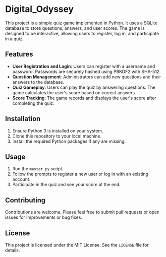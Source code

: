 # Digital_Odyssey

This project is a simple quiz game implemented in Python. It uses a SQLite database to store questions, answers, and user scores. The game is designed to be interactive, allowing users to register, log in, and participate in a quiz.

## Features

- **User Registration and Login**: Users can register with a username and password. Passwords are securely hashed using PBKDF2 with SHA-512.
- **Question Management**: Administrators can add new questions and their answers to the database.
- **Quiz Gameplay**: Users can play the quiz by answering questions. The game calculates the user's score based on correct answers.
- **Score Tracking**: The game records and displays the user's score after completing the quiz.

## Installation

1. Ensure Python 3 is installed on your system.
2. Clone this repository to your local machine.
3. Install the required Python packages if any are missing.

## Usage

1. Run the `master.py` script.
2. Follow the prompts to register a new user or log in with an existing account.
3. Participate in the quiz and see your score at the end.

## Contributing

Contributions are welcome. Please feel free to submit pull requests or open issues for improvements or bug fixes.

## License

This project is licensed under the MIT License. See the `LICENSE` file for details.

